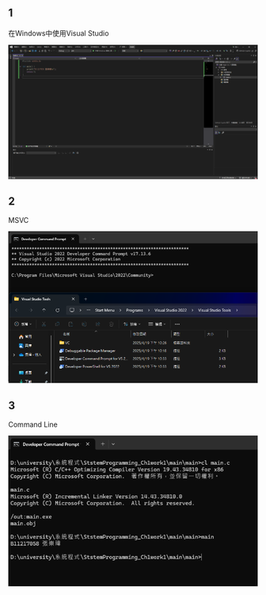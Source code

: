 ﻿## 1
在Windows中使用Visual Studio

![/Pic/IDE.png](Pic/IDE.png)

## 2
MSVC

![/Pic/編譯器.png](Pic/編譯器.png)

## 3
Command Line

![/Pic/終端機.png](Pic/終端機.png)

